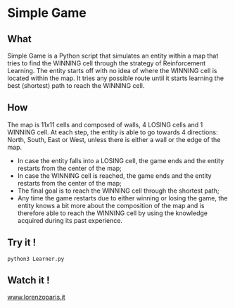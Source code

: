 # Simple Game

## What

Simple Game is a Python script that simulates an entity within a map that tries to find the WINNING cell through the strategy of Reinforcement Learning.
The entity starts off with no idea of where the WINNING cell is located within the map. It tries any possible route until it starts learning the best (shortest) path to reach the WINNING cell.

## How

The map is 11x11 cells and composed of walls, 4 LOSING cells and 1 WINNING cell. At each step, the entity is able to go towards 4 directions: North, South, East or West, unless there is either a wall or the edge of the map.
-	In case the entity falls into a LOSING cell, the game ends and the entity restarts from the center of the map;
-	In case the WINNING cell is reached, the game ends and the entity restarts from the center of the map;
-	The final goal is to reach the WINNING cell through the shortest path;
-	Any time the game restarts due to either winning or losing the game, the entity knows a bit more about the composition of the map and is therefore able to reach the WINNING cell by using the knowledge acquired during its past experience.

## Try it !

`python3 Learner.py`

## Watch it !

www.lorenzoparis.it
